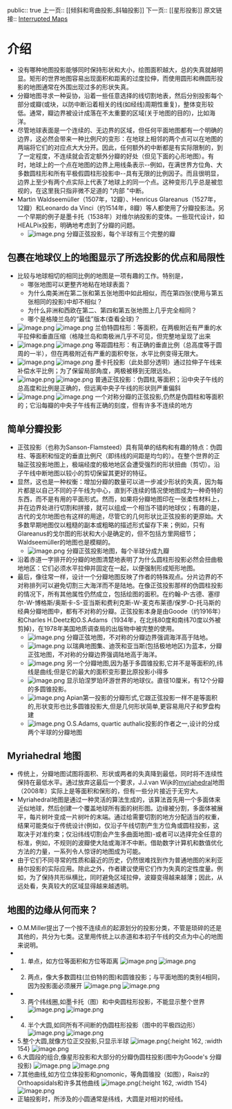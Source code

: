 public:: true
上一页:: [[倾斜和弯曲投影_斜轴投影]] 
下一页:: [[星形投影]]
原文链接:: [Interrupted Maps](https://web.archive.org/web/20180220050732/http://www.progonos.com/furuti/MapProj/Normal/ProjInt/projInt.html)

# 介绍
- 没有哪种地图投影能够同时保持形状和大小，绘图面积越大，总的失真就越明显。矩形的世界地图容易出现面积和距离的过度拉伸，而使用圆形和椭圆形投影的地图通常在外围出现过多的形状失真。
- 分瓣地图寻求一种妥协，沿着一些任意选择的线切割地表，然后分别投影每个部分或瓣(或块，以防中断沿着相关的线(如经线)周期性重复)，整体变形较低。通常，瓣边界被设计成落在不太重要的区域(关于地图的目的)，比如海洋。
- 尽管地球表面是一个连续的、无边界的区域，但任何平面地图都有一个明确的边界，这必然会带来一种比例尺的变形：在地球上相邻的两个点可以在地图的两端将它们的对应点大大分开。因此，任何额外的中断都是有实际限制的，到了一定程度，不连续就会否定额外分瓣的好处（但见下面的心形地图）。有时，地球上的一个点在地图的边界上用线条表示--例如，在满世界方位角、大多数圆柱形和所有平极假圆柱形投影中--具有无限的比例因子。而且很明显，边界上至少有两个点实际上代表了地球上的同一个点。这种变形几乎总是被忽视的，在这里我只指非微不足道的 "内部 "中断。
- Martin Waldseemüller（1507年，12瓣）、Henricus Glareanus（1527年，12瓣）和Leonardo da Vinci（约1514年，8瓣）等人都使用了分瓣投影法。另一个早期的例子是墨卡托（1538年）对维尔纳投影的变体。一些现代设计，如HEALPix投影，明确地考虑到了分瓣的问题。
	- ![image.png](../assets/image_1625385497807_0.png) 
	  分瓣正弦投影，每个半球有三个完整的瓣
## 包裹在地球仪上的地图显示了所选投影的优点和局限性
- 比较与地球相切的相同比例的地图是一项有趣的工作。特别是，
  * 哪张地图可以更整齐地粘在地球表面？
  * 为什么南美洲在第二张和第五张地图中如此相似，而在第四张(使用与第五张相同的投影)中却不相似？
  * 为什么非洲和西欧在第二、第四和第五张地图上几乎完全相同？
  * 哪个是格陵兰岛的“最佳”版本(查看全球)？
- ![image.png](../assets/image_1625374003267_0.png) ![image.png](../assets/image_1625374010671_0.png) 
  兰伯特圆柱形：等面积，在两极附近有严重的水平拉伸和垂直压缩（格陵兰岛和南极洲几乎不可见，但完整地呈现了出来
- ![image.png](../assets/image_1625374046912_0.png) ![image.png](../assets/image_1625374053131_0.png) 
  等距圆柱形：有正确的垂直比例（总高度等于圆周的一半），但在两极附近有严重的面积夸张，水平比例变得无限大。
- ![image.png](../assets/image_1625374097739_0.png) ![image.png](../assets/image_1625374105319_0.png) 
  墨卡托投影（此处部分透明）通过拉伸子午线来补偿水平比例；为了保留局部角度，两极被移到无限远处。
- ![image.png](../assets/image_1625385333408_0.png) ![image.png](../assets/image_1625385341935_0.png) 
  普通正弦投影：伪圆柱,等面积；沿中央子午线的总高度和比例是正确的，但远离中央子午线的形状则严重偏斜
- ![image.png](../assets/image_1625385399109_0.png) ![image.png](../assets/image_1625385405173_0.png) 
  一个对称分瓣的正弦投影,仍然是伪圆柱和等面积的；它沿每瓣的中央子午线有正确的刻度，但有许多不连续的地方
## 简单分瓣投影
- 正弦投影（也称为Sanson-Flamsteed）具有简单的结构和有趣的特点：伪圆柱、等面积和恒定的垂直比例尺（即纬线的间距是均匀的）。在整个世界的正轴正弦投影地图上，极端经度的极地地区会遭受强烈的形状扭曲（剪切）。沿子午线中断地图以较小的剪切保留其更好的特征。
- 显然，这也是一种权衡：增加分瓣的数量可以进一步减少形状的失真，因为每片都是以自己不同的子午线为中心，直到不连续的情况使地图成为一种奇特的东西，而不是有用的平面形式。然而，如果将分瓣地图印在一张柔性材料上，并在边界处进行切割和拼接，就可以组成一个相当不错的地球仪；有趣的是，古代的戈尔地图也有这样的用途，尽管它的几何形状比正弦投影的更原始。大多数早期地图仅以粗糙的副本或粗略的描述形式留存下来；例如，只有Glareanus的戈尔图的形状和大小是确定的，但不包括方里网细节；Waldseemüller的地图也是模糊的。
	- ![image.png](../assets/image_1625385990556_0.png)
	  分瓣正弦投影地图，每个半球分成九瓣
- 沿着赤道一字排开的分瓣的地图清楚地表明了为什么圆柱形投影必然会扭曲极地地区：它们必须水平拉伸并固定在一起，以便强制形成矩形地图。
- 最后，像往常一样，设计一个分瓣地图反映了作者的特殊观点。分片边界的不对称排列可以避免切割三大海洋而不是陆地。在像正弦投影那样的伪圆柱投影的情况下，所有其他属性仍然成立，包括绘图的面积。在约翰-P-古德、塞缪尔-W-博格斯/奥斯卡-S-亚当斯和费利克斯-W-麦克布莱德/保罗-D-托马斯的经典分瓣地图中，都有不对称的分瓣。正弦投影本身是由Goode（约1916年）和Charles H.Deetz和O.S.Adams（1934年，在北纬80度和南纬70度以外被剪掉)，在1978年美国地质调查局的出版物中被完整的使用。
	- ![image.png](../assets/image_1625386059846_0.png) 
	  分瓣正弦地图，不对称的分瓣边界强调海洋高于陆地。
	- ![image.png](../assets/image_1625386101623_0.png) 
	  以瑞典地图集、迪茨和亚当斯(包括极地地区)为蓝本，分瓣正弦地图，不对称的分瓣边界强调陆地高于海洋。
	- ![image.png](../assets/image_1625387838723_0.png)
	  另一个分瓣地图,因为基于多圆锥投影,它并不是等面积的,纬线是曲线;但是它的最大的面积变形要比原投影小得多
	- ![image.png](../assets/image_1625387983604_0.png) 
	  显示珀涅罗珀环游世界的地球仪。直径10厘米，有12个分瓣的多圆锥投影。
	- ![image.png](../assets/image_1625388040984_0.png) 
	  Apian第一投影的分瓣形式,它跟正弦投影一样不是等面积的,形状变形也比多圆锥投影大,但是几何形状简单,更容易用尺子和罗盘构建
	- ![image.png](../assets/image_1625388170059_0.png) 
	  O.S.Adams, quartic authalic投影的作者之一,设计的分成两个半球的分瓣地图
## Myriahedral 地图
- 传统上，分瓣地图试图将面积、形状或两者的失真降到最低，同时将不连续性保持在最低水平。通过放弃这最后一个要求，J.J.van Wijk的[myriahedral](https://www.win.tue.nl/~vanwijk/myriahedral/)地图（2008年）实际上是等面积和保形的，但有一些分片接近于无穷大。
- Myriahedral地图是通过一种灵活的算法生成的，该算法首先用一个多面体来近似地球，然后创建一个覆盖地球所有面的树形图。边缘被分割，多面体被展平，每片树叶变成一片树叶的末端。通过给需要切割的地方分配适当的权重，结果可能类似于传统设计(例如，仅沿子午线切割产生方位角或圆柱投影，这取决于对准约束；仅沿纬线切割会产生多曲面地图)-或者可以选择完全任意的标准，例如，不规则的波瓣使大陆或海洋不中断。借助数字计算机和数值优化方法的力量，一系列令人惊讶的地图成为可能。
- 由于它们不同寻常的性质和最近的历史，仍然很难找到作为普通地图的米利亚赫尔投影的实际应用。除此之外，作者建议使用它们作为失真的定性度量。例如，为了保持共形纵横比，同时避免区域拉伸，波瓣变得越来越薄；因此，从远处看，失真较大的区域显得越来越透明。
## 地图的边缘从何而来？
- O.M.Miller提出了一个按不连续点的起源划分的投影分类，不管是琐碎的还是其他的，共分为七类。这里用传统上以赤道和本初子午线的交点为中心的地图来说明。
-
  1. 单点，如方位等面积和方位等距离
  ![image.png](../assets/image_1625388431319_0.png) ![image.png](../assets/image_1625388447384_0.png)
-
  2. 两点，像大多数圆柱(兰伯特的图)和圆锥投影；与平面地图的类别4相同，因为投影面必须展开
  ![image.png](../assets/image_1625388516793_0.png) ![image.png](../assets/image_1625388523604_0.png)
-
  3. 两个纬线圈,如墨卡托（图）和中央圆柱形投影，不能显示整个世界
  ![image.png](../assets/image_1625388589227_0.png) ![image.png](../assets/image_1625388593906_0.png)
-
  4. 半个大圆,如同所有不间断的伪圆柱形投影（图中的平极四边形）
  ![image.png](../assets/image_1625388639890_0.png) ![image.png](../assets/image_1625388645041_0.png)
- 5.整个大圆,就像方位正交投影,只显示半球
  ![image.png](../assets/image_1625388709125_0.png){:height 162, :width 154} ![image.png](../assets/image_1625388714880_0.png)
- 6.大圆段的组合,像星形投影和大部分的分瓣伪圆柱投影(图中为Goode's 分瓣投影)
  ![image.png](../assets/image_1625388859433_0.png) ![image.png](../assets/image_1625388864560_0.png)
- 7.其他曲线,如方位立体投影和gnomonic，等角圆锥投（如图），Raisz的Orthoapsidals和许多其他曲线
  ![image.png](../assets/image_1625388935747_0.png){:height 162, :width 154} ![image.png](../assets/image_1625388941280_0.png)
- 正轴投影时，所涉及的小圆通常是纬线，大圆是对相对的经线。